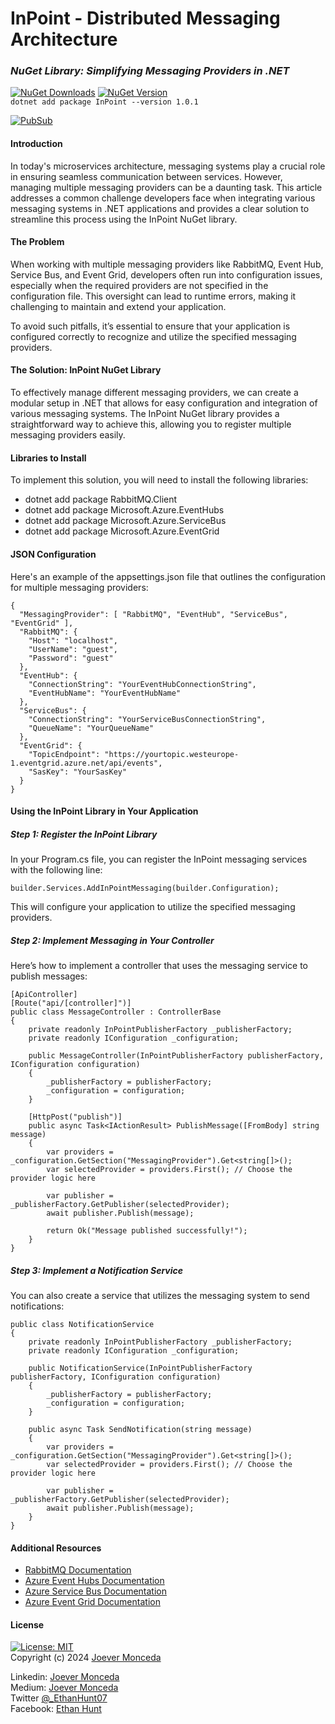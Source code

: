 # InPoint - Distributed Messaging Architecture 
### _NuGet Library: Simplifying Messaging Providers in .NET_
[![NuGet Downloads](https://img.shields.io/nuget/dt/InPoint.svg)](https://github.com/Ethan0007/InPoint)
[![NuGet Version](https://img.shields.io/nuget/v/InPoint.svg)](https://github.com/Ethan0007/InPoint)    
```dotnet add package InPoint --version 1.0.1```    

[![PubSub](https://github.com/Ethan0007/InPoint/blob/main/publish-subscribe.png?raw=true)](https://github.com/Ethan0007/InPoint/blob/main/publish-subscribe.png)

#### Introduction
In today's microservices architecture, messaging systems play a crucial role in ensuring seamless communication between services. However, managing multiple messaging providers can be a daunting task. This article addresses a common challenge developers face when integrating various messaging systems in .NET applications and provides a clear solution to streamline this process using the InPoint NuGet library.

#### The Problem
When working with multiple messaging providers like RabbitMQ, Event Hub, Service Bus, and Event Grid, developers often run into configuration issues, especially when the required providers are not specified in the configuration file. This oversight can lead to runtime errors, making it challenging to maintain and extend your application.

To avoid such pitfalls, it’s essential to ensure that your application is configured correctly to recognize and utilize the specified messaging providers.

#### The Solution: InPoint NuGet Library
To effectively manage different messaging providers, we can create a modular setup in .NET that allows for easy configuration and integration of various messaging systems. The InPoint NuGet library provides a straightforward way to achieve this, allowing you to register multiple messaging providers easily.

#### Libraries to Install
To implement this solution, you will need to install the following libraries:
- dotnet add package RabbitMQ.Client
- dotnet add package Microsoft.Azure.EventHubs
- dotnet add package Microsoft.Azure.ServiceBus
- dotnet add package Microsoft.Azure.EventGrid

#### JSON Configuration
Here's an example of the appsettings.json file that outlines the configuration for multiple messaging providers:
```
{
  "MessagingProvider": [ "RabbitMQ", "EventHub", "ServiceBus", "EventGrid" ],
  "RabbitMQ": {
    "Host": "localhost",
    "UserName": "guest",
    "Password": "guest"
  },
  "EventHub": {
    "ConnectionString": "YourEventHubConnectionString",
    "EventHubName": "YourEventHubName"
  },
  "ServiceBus": {
    "ConnectionString": "YourServiceBusConnectionString",
    "QueueName": "YourQueueName"
  },
  "EventGrid": {
    "TopicEndpoint": "https://yourtopic.westeurope-1.eventgrid.azure.net/api/events",
    "SasKey": "YourSasKey"
  }
}
```


#### Using the InPoint Library in Your Application
##### Step 1: Register the InPoint Library
In your Program.cs file, you can register the InPoint messaging services with the following line:
```
builder.Services.AddInPointMessaging(builder.Configuration);
```
This will configure your application to utilize the specified messaging providers.
##### Step 2: Implement Messaging in Your Controller
Here’s how to implement a controller that uses the messaging service to publish messages:

```
[ApiController]
[Route("api/[controller]")]
public class MessageController : ControllerBase
{
    private readonly InPointPublisherFactory _publisherFactory;
    private readonly IConfiguration _configuration;

    public MessageController(InPointPublisherFactory publisherFactory, IConfiguration configuration)
    {
        _publisherFactory = publisherFactory;
        _configuration = configuration;
    }

    [HttpPost("publish")]
    public async Task<IActionResult> PublishMessage([FromBody] string message)
    {
        var providers = _configuration.GetSection("MessagingProvider").Get<string[]>();
        var selectedProvider = providers.First(); // Choose the provider logic here

        var publisher = _publisherFactory.GetPublisher(selectedProvider);
        await publisher.Publish(message);

        return Ok("Message published successfully!");
    }
}
```
##### Step 3: Implement a Notification Service
You can also create a service that utilizes the messaging system to send notifications:
```
public class NotificationService
{
    private readonly InPointPublisherFactory _publisherFactory;
    private readonly IConfiguration _configuration;

    public NotificationService(InPointPublisherFactory publisherFactory, IConfiguration configuration)
    {
        _publisherFactory = publisherFactory;
        _configuration = configuration;
    }

    public async Task SendNotification(string message)
    {
        var providers = _configuration.GetSection("MessagingProvider").Get<string[]>();
        var selectedProvider = providers.First(); // Choose the provider logic here

        var publisher = _publisherFactory.GetPublisher(selectedProvider);
        await publisher.Publish(message);
    }
}
```

#### Additional Resources
- [RabbitMQ Documentation](https://www.rabbitmq.com/) 
- [Azure Event Hubs Documentation](https://azure.microsoft.com/en-us/products/event-hubs)
- [Azure Service Bus Documentation](https://azure.microsoft.com/en-us/products/service-bus/?ef_id=_k_Cj0KCQjwsc24BhDPARIsAFXqAB3E5BjZWmnkqTID22quT_mEgNOILfymHDd0CKXqV9seMModR1JyOvQaAkvSEALw_wcB_k_&OCID=AIDcmm76som1hh_SEM__k_Cj0KCQjwsc24BhDPARIsAFXqAB3E5BjZWmnkqTID22quT_mEgNOILfymHDd0CKXqV9seMModR1JyOvQaAkvSEALw_wcB_k_&gad_source=1&gclid=Cj0KCQjwsc24BhDPARIsAFXqAB3E5BjZWmnkqTID22quT_mEgNOILfymHDd0CKXqV9seMModR1JyOvQaAkvSEALw_wcB)
- [Azure Event Grid Documentation](https://learn.microsoft.com/en-us/azure/event-grid/overview)

#### License 
  [![License: MIT](https://img.shields.io/badge/License-MIT-yellow.svg)](https://opensource.org/licenses/MIT)  
  Copyright (c) 2024 [Joever Monceda](https://github.com/Ethan0007)

Linkedin: [Joever Monceda](https://www.linkedin.com/in/joever-monceda-55242779/)  
  Medium: [Joever Monceda](https://medium.com/@joever.monceda/new-net-core-vuejs-vuex-router-webpack-starter-kit-e94b6fdb7481)  
  Twitter [@_EthanHunt07](https://twitter.com/_EthanHunt07)  
  Facebook: [Ethan Hunt](https://www.facebook.com/nethan.hound.3/)
